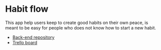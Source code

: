 # Habit flow

This app help users keep to create good habits on their own peace, is meant to be easy for people who does not know how to start a new habit.

- [Back-end repository](https://github.com/yanakolajara/fullstack-app-back-end)
- [Trello board](https://trello.com/invite/b/BkfRKqFG/ATTI847150401955e98740b3845450f3faebA21EFEC2/habit-flow-app)
